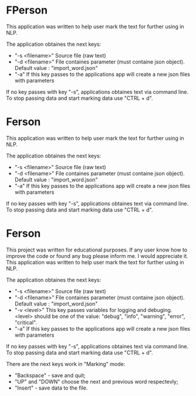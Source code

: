 # FPerson

This application was written to help user mark the text for further using in NLP.

The application obtaines the next keys:
- "-s \<filename>" Source file (raw text)
- "-d \<filename>" File containes parameter (must containe json object). Default value : "import_word.json"
- "-a" If this key passes to the applications app will create a new json files with parameters

If no key passes with key "-s", applications obtaines text via command line.
To stop passing data and start marking data use "CTRL + d".


# Ferson

This application was written to help user mark the text for further using in NLP.

The application obtaines the next keys:
- "-s \<filename>" Source file (raw text)
- "-d \<filename>" File containes parameter (must containe json object). Default value : "import_word.json"
- "-a" If this key passes to the applications app will create a new json files with parameters

If no key passes with key "-s", applications obtaines text via command line.
To stop passing data and start marking data use "CTRL + d".


# Ferson

This project was written for educational purposes.
If any user know how to improve the code or found any bug please inform me.
I would appreciate it.
This application was written to help user mark the text for further using in NLP.

The application obtaines the next keys:
- "-s \<filename>" Source file (raw text)
- "-d \<filename>" File containes parameter (must containe json object). Default
    value : "import_word.json"
- "-v \<level>" This key passes variables for logging and debuging. \<level> should 
    be one of the value: "debug", "info", "warning", "error", "critical".
- "-a" If this key passes to the applications app will create a new json files
    with parameters

If no key passes with key "-s", applications obtaines text via command line.
To stop passing data and start marking data use "CTRL + d".

There are the next keys work in "Marking" mode:
- "Backspace" - save and quit;
- "UP" and "DOWN" choose the next and previous word respectevly;
- "Insert" - save data to the file.

